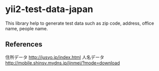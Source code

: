 # yii2-test-data-japan

This library help to generate test data such as zip code, address, office name, people name.

## References

住所データ
http://jusyo.jp/index.html
人名データ
http://mobile.shinsv.mydns.jp/jinmei/?mode=download
